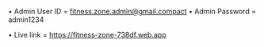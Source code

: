 • Admin User ID = fitness.zone.admin@gmail.compact
• Admin Password = admin1234

• Live link =  https://fitness-zone-738df.web.app